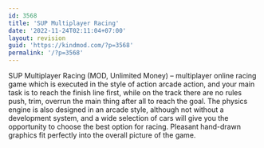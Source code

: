 ```yaml
---
id: 3568
title: 'SUP Multiplayer Racing'
date: '2022-11-24T02:11:04+07:00'
layout: revision
guid: 'https://kindmod.com/?p=3568'
permalink: '/?p=3568'
---
```


SUP Multiplayer Racing (MOD, Unlimited Money) – multiplayer online racing game which is executed in the style of action arcade action, and your main task is to reach the finish line first, while on the track there are no rules push, trim, overrun the main thing after all to reach the goal. The physics engine is also designed in an arcade style, although not without a development system, and a wide selection of cars will give you the opportunity to choose the best option for racing. Pleasant hand-drawn graphics fit perfectly into the overall picture of the game.